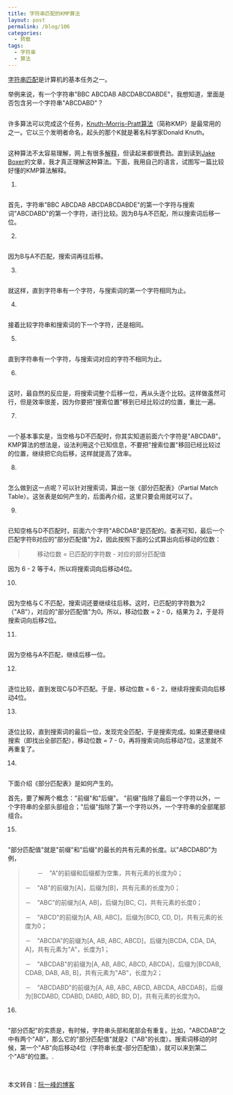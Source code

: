 ```yaml
---
title: 字符串匹配的KMP算法
layout: post
permalink: /blog/106
categories:
  - 转载
tags:
  - 字符串
  - 算法
---
```

<a href="http://en.wikipedia.org/wiki/String_searching_algorithm" target="_blank">字符串匹配</a>是计算机的基本任务之一。

举例来说，有一个字符串"BBC ABCDAB ABCDABCDABDE"，我想知道，里面是否包含另一个字符串"ABCDABD"？

<img src="https://i1.wp.com/image.beekka.com/blog/201305/bg2013050101.jpg" alt="" data-recalc-dims="1" />

许多算法可以完成这个任务，<a href="http://en.wikipedia.org/wiki/Knuth%E2%80%93Morris%E2%80%93Pratt_algorithm" target="_blank">Knuth-Morris-Pratt算法</a>（简称KMP）是最常用的之一。它以三个发明者命名，起头的那个K就是著名科学家Donald Knuth。

<img src="https://i1.wp.com/image.beekka.com/blog/201305/bg2013050102.jpg" alt="" data-recalc-dims="1" />

这种算法不太容易理解，网上有很多<a href="http://www.google.com/search?q=Knuth-Morris-Pratt+algorithm" target="_blank">解释</a>，但读起来都很费劲。直到读到<a href="http://jakeboxer.com/blog/2009/12/13/the-knuth-morris-pratt-algorithm-in-my-own-words/" target="_blank">Jake Boxer</a>的文章，我才真正理解这种算法。下面，我用自己的语言，试图写一篇比较好懂的KMP算法解释。

1.

<img src="https://i1.wp.com/image.beekka.com/blog/201305/bg2013050103.png" alt="" data-recalc-dims="1" />

首先，字符串"BBC ABCDAB ABCDABCDABDE"的第一个字符与搜索词"ABCDABD"的第一个字符，进行比较。因为B与A不匹配，所以搜索词后移一位。

2.

<img src="https://i0.wp.com/image.beekka.com/blog/201305/bg2013050104.png" alt="" data-recalc-dims="1" />

因为B与A不匹配，搜索词再往后移。

3.

<img src="https://i2.wp.com/image.beekka.com/blog/201305/bg2013050105.png" alt="" data-recalc-dims="1" />

就这样，直到字符串有一个字符，与搜索词的第一个字符相同为止。

4.

<img src="https://i1.wp.com/image.beekka.com/blog/201305/bg2013050106.png" alt="" data-recalc-dims="1" />

接着比较字符串和搜索词的下一个字符，还是相同。

5.

<img src="https://i2.wp.com/image.beekka.com/blog/201305/bg2013050107.png" alt="" data-recalc-dims="1" />

直到字符串有一个字符，与搜索词对应的字符不相同为止。

6.

<img src="https://i0.wp.com/image.beekka.com/blog/201305/bg2013050108.png" alt="" data-recalc-dims="1" />

这时，最自然的反应是，将搜索词整个后移一位，再从头逐个比较。这样做虽然可行，但是效率很差，因为你要把"搜索位置"移到已经比较过的位置，重比一遍。

7.

<img src="https://i2.wp.com/image.beekka.com/blog/201305/bg2013050107.png" alt="" data-recalc-dims="1" />

一个基本事实是，当空格与D不匹配时，你其实知道前面六个字符是"ABCDAB"。KMP算法的想法是，设法利用这个已知信息，不要把"搜索位置"移回已经比较过的位置，继续把它向后移，这样就提高了效率。

8.

<img src="https://i1.wp.com/image.beekka.com/blog/201305/bg2013050109.png" alt="" data-recalc-dims="1" />

怎么做到这一点呢？可以针对搜索词，算出一张《部分匹配表》（Partial Match Table）。这张表是如何产生的，后面再介绍，这里只要会用就可以了。

9.

<img src="https://i2.wp.com/image.beekka.com/blog/201305/bg2013050107.png" alt="" data-recalc-dims="1" />

已知空格与D不匹配时，前面六个字符"ABCDAB"是匹配的。查表可知，最后一个匹配字符B对应的"部分匹配值"为2，因此按照下面的公式算出向后移动的位数：

> 　　移动位数 = 已匹配的字符数 - 对应的部分匹配值

因为 6 - 2 等于4，所以将搜索词向后移动4位。

10.

<img src="https://i0.wp.com/image.beekka.com/blog/201305/bg2013050110.png" alt="" data-recalc-dims="1" />

因为空格与Ｃ不匹配，搜索词还要继续往后移。这时，已匹配的字符数为2（"AB"），对应的"部分匹配值"为0。所以，移动位数 = 2 - 0，结果为 2，于是将搜索词向后移2位。

11.

<img src="https://i1.wp.com/image.beekka.com/blog/201305/bg2013050111.png" alt="" data-recalc-dims="1" />

因为空格与A不匹配，继续后移一位。

12.

<img src="https://i2.wp.com/image.beekka.com/blog/201305/bg2013050112.png" alt="" data-recalc-dims="1" />

逐位比较，直到发现C与D不匹配。于是，移动位数 = 6 - 2，继续将搜索词向后移动4位。

13.

<img src="https://i1.wp.com/image.beekka.com/blog/201305/bg2013050113.png" alt="" data-recalc-dims="1" />

逐位比较，直到搜索词的最后一位，发现完全匹配，于是搜索完成。如果还要继续搜索（即找出全部匹配），移动位数 = 7 - 0，再将搜索词向后移动7位，这里就不再重复了。

14.

<img src="https://i0.wp.com/image.beekka.com/blog/201305/bg2013050114.png" alt="" data-recalc-dims="1" />

下面介绍《部分匹配表》是如何产生的。

首先，要了解两个概念："前缀"和"后缀"。 "前缀"指除了最后一个字符以外，一个字符串的全部头部组合；"后缀"指除了第一个字符以外，一个字符串的全部尾部组合。

15.

<img src="https://i1.wp.com/image.beekka.com/blog/201305/bg2013050109.png" alt="" data-recalc-dims="1" />

"部分匹配值"就是"前缀"和"后缀"的最长的共有元素的长度。以"ABCDABD"为例，

> 　　－　"A"的前缀和后缀都为空集，共有元素的长度为0；
> 
> －　"AB"的前缀为[A]，后缀为[B]，共有元素的长度为0；
> 
> －　"ABC"的前缀为[A, AB]，后缀为[BC, C]，共有元素的长度0；
> 
> －　"ABCD"的前缀为[A, AB, ABC]，后缀为[BCD, CD, D]，共有元素的长度为0；
> 
> －　"ABCDA"的前缀为[A, AB, ABC, ABCD]，后缀为[BCDA, CDA, DA, A]，共有元素为"A"，长度为1；
> 
> －　"ABCDAB"的前缀为[A, AB, ABC, ABCD, ABCDA]，后缀为[BCDAB, CDAB, DAB, AB, B]，共有元素为"AB"，长度为2；
> 
> －　"ABCDABD"的前缀为[A, AB, ABC, ABCD, ABCDA, ABCDAB]，后缀为[BCDABD, CDABD, DABD, ABD, BD, D]，共有元素的长度为0。

16.

<img src="https://i2.wp.com/image.beekka.com/blog/201305/bg2013050112.png" alt="" data-recalc-dims="1" />

"部分匹配"的实质是，有时候，字符串头部和尾部会有重复。比如，"ABCDAB"之中有两个"AB"，那么它的"部分匹配值"就是2（"AB"的长度）。搜索词移动的时候，第一个"AB"向后移动4位（字符串长度-部分匹配值），就可以来到第二个"AB"的位置。.

&nbsp;

本文转自：<a href="http://www.ruanyifeng.com/blog/2013/05/Knuth%E2%80%93Morris%E2%80%93Pratt_algorithm.html" target="_blank">阮一峰的博客</a>
